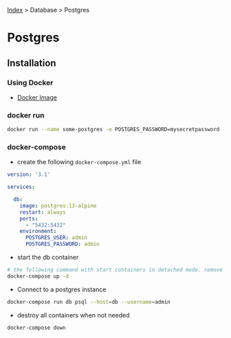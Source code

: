 [Index][home] > Database > Postgres

# Postgres

## Installation

### Using Docker
- [Docker Image](https://hub.docker.com/_/postgres)

### docker run
```bash
docker run --name some-postgres -e POSTGRES_PASSWORD=mysecretpassword -d postgres:13-alpine
```

### docker-compose
- create the following `docker-compose.yml` file
```yml
version: '3.1'

services:

  db:
    image: postgres:13-alpine
    restart: always
    ports:
      - "5432:5432"
    environment:
      POSTGRES_USER: admin
      POSTGRES_PASSWORD: admin

```

- start the db container
```bash
# the following command with start containers in detached mode. remove -d if you don't want it
docker-compose up -d
```

- Connect to a postgres instance
```bash
docker-compose run db psql --host=db --username=admin
```

- destroy all containers when not needed
```bash
docker-compose down
```



[home]: /dev-guide
